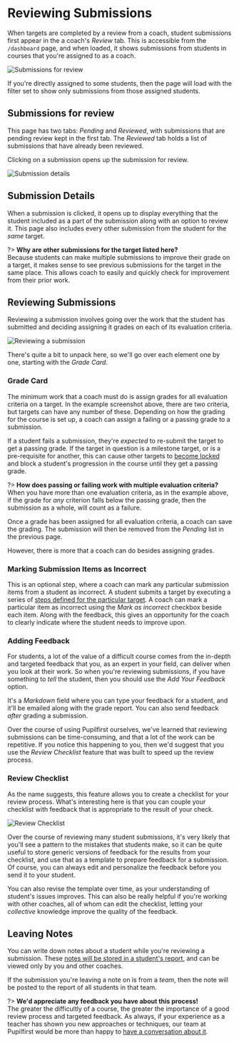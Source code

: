 # Reviewing Submissions

When targets are completed by a review from a coach, student submissions first appear in the a coach's _Review_ tab. This is accessible from the `/dashboard` page, and when loaded, it shows submissions from students in courses that you're assigned to as a coach.

![Submissions for review](https://res.cloudinary.com/sv-co/image/upload/v1589826331/pupilfirst_documentation/reviewing_submissions/review_page_mwzyth.png)

If you're directly assigned to some students, then the page will load with the filter set to show only submissions from those assigned students.

## Submissions for review

This page has two tabs: _Pending_ and _Reviewed_, with submissions that are pending review kept in the first tab. The _Reviewed_ tab holds a list of submissions that have already been reviewed.

Clicking on a submission opens up the submission for review.

![Submission details](https://res.cloudinary.com/sv-co/image/upload/v1583215353/pupilfirst_documentation/reviewing_submissions/submission_in_overlay_icrse4.png)

## Submission Details

When a submission is clicked, it opens up to display everything that the student included as a part of the submission along with an option to review it. This page also includes every other submission from the student for the _same_ target.

?> **Why are other submissions for the target listed here?**\
Because students can make multiple submissions to improve their grade on a target, it makes sense to see previous submissions for the target in the same place. This allows coach to easily and quickly check for improvement from their prior work.

## Reviewing Submissions

Reviewing a submission involves going over the work that the student has submitted and deciding assigning it grades on each of its evaluation criteria.

![Reviewing a submission](https://res.cloudinary.com/sv-co/image/upload/v1583215466/pupilfirst_documentation/reviewing_submissions/submission_checklist_feedback_notes_and_grading_ez97b1.png)

There's quite a bit to unpack here, so we'll go over each element one by one, starting with the _Grade Card_.

### Grade Card

The minimum work that a coach must do is assign grades for all evaluation criteria on a target. In the example screenshot above, there are two criteria, but targets can have any number of these. Depending on how the grading for the course is set up, a coach can assign a failing or a passing grade to a submission.

If a student fails a submission, they're _expected_ to re-submit the target to get a passing grade. If the target in question is a milestone target, or is a pre-requisite for another, this can cause other targets to [become locked](/targets?id=locked-targets) and block a student's progression in the course until they get a passing grade.

?> **How does passing or failing work with multiple evaluation criteria?**\
When you have more than one evaluation criteria, as in the example above, if the grade for _any_ criterion falls below the passing grade, then the submission as a whole, will count as a failure.

Once a grade has been assigned for all evaluation criteria, a coach can save the grading. The submission will then be removed from the _Pending_ list in the previous page.

However, there is more that a coach can do besides assigning grades.

### Marking Submission Items as Incorrect

This is an optional step, where a coach can mark any particular submission items from a student as incorrect. A student submits a target by executing a series of [steps defined for the particular target](/curriculum_editor?id=defining-steps-to-complete-a-target). A coach can mark a particular item as incorrect using the _Mark as incorrect_ checkbox beside each item. Along with the feedback, this gives an opportunity for the coach to clearly indicate where the student needs to improve upon.

### Adding Feedback

For students, a lot of the value of a difficult course comes from the in-depth and targeted feedback that you, as an expert in your field, can deliver when you look at their work. So when you're reviewing submissions, if you have something to _tell_ the student, then you should use the _Add Your Feedback_ option.

It's a _Markdown_ field where you can type your feedback for a student, and it'll be emailed along with the grade report. You can also send feedback _after_ grading a submission.

Over the course of using Pupilfirst ourselves, we've learned that reviewing submissions can be time-consuming, and that a lot of the work can be repetitive. If you notice this happening to you, then we'd suggest that you use the _Review Checklist_ feature that was built to speed up the review process.

### Review Checklist

As the name suggests, this feature allows you to create a checklist for your review process. What's interesting here is that you can couple your checklist with feedback that is appropriate to the result of your check.

![Review Checklist](https://res.cloudinary.com/sv-co/image/upload/v1574340472/pupilfirst_documentation/reviewing_submissions/review_checklist_wnhfzy.png)

Over the course of reviewing many student submissions, it's very likely that you'll see a pattern to the mistakes that students make, so it can be quite useful to store generic versions of feedback for the results from your checklist, and use that as a template to prepare feedback for a submission. Of course, you can always edit and personalize the feedback before you send it to your student.

You can also revise the template over time, as your understanding of student's issues improves. This can also be really helpful if you're working with other coaches, all of whom can edit the checklist, letting your _collective_ knowledge improve the quality of the feedback.

## Leaving Notes

You can write down notes about a student while you're reviewing a submission. These [notes will be stored in a student's report](/student_reports?id=keep-notes-on-students), and can be viewed only by you and other coaches.

If the submission you're leaving a note on is from a _team_, then the note will be posted to the report of all students in that team.

?> **We'd appreciate any feedback you have about this process!**\
The greater the difficultly of a course, the greater the importance of a good review process and targeted feedback. As always, if your experience as a teacher has shown you new approaches or techniques, our team at Pupilfirst would be more than happy to [have a conversation about it](mailto:support@pupilfirst.com).
